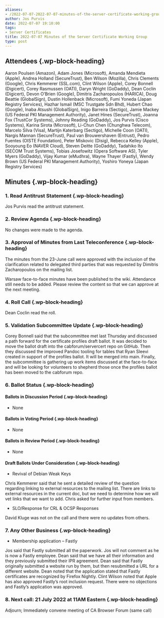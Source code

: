 ```yaml
---
aliases:
- /2022-07-07-2022-07-07-minutes-of-the-server-certificate-working-group/
author: Jos Purvis
date: 2022-07-07 19:10:00
tags:
- Server Certificates
title: 2022-07-07 Minutes of the Server Certificate Working Group
type: post
---
```


## Attendees {.wp-block-heading}

Aaron Poulsen (Amazon), Adam Jones (Microsoft), Amanda Mendieta (Apple), Andrea Holland (SecureTrust), Ben Wilson (Mozilla), Chris Clements (Google), Chris Kemmerer (SSL.com), Clint Wilson (Apple), Corey Bonnell (Digicert), Corey Rasmussen (OATI), Daryn Wright (GoDaddy), Dean Coclin (Digicert), Devon O’Brien (Google), Dimitris Zacharopoulos (HARICA), Doug Beattie (GlobalSign), Dustin Hollenback (Microsoft), Fumi Yoneda (Japan Registry Services), Hazhar Ismail (MSC Trustgate Sdn Bhd), Hubert Chao (Google), Inaba Atsushi (GlobalSign), Inigo Barreira (Sectigo), Jamie Mackey (US Federal PKI Management Authority), Janet Hines (SecureTrust), Joanna Fox (TrustCor Systems), Johnny Reading (GoDaddy), Jos Purvis (Cisco Systems), Karina Sirota (Microsoft), Li-Chun Chen (Chunghwa Telecom), Marcelo Silva (Visa), Martijn Katerbarg (Sectigo), Michelle Coon (OATI), Nargis Mannan (SecureTrust), Paul van Brouwershaven (Entrust), Pedro Fuentes (OISTE Foundation), Peter Miskovic (Disig), Rebecca Kelley (Apple), Sooyoung Eo (NAVER Cloud), Steven Deitte (GoDaddy), Tadahiko Ito (SECOM Trust Systems), Tobias Josefowitz (Opera Software AS), Tyler Myers (GoDaddy), Vijay Kumar (eMudhra), Wayne Thayer (Fastly), Wendy Brown (US Federal PKI Management Authority), Yoshiro Yoneya (Japan Registry Services)

## Minutes {.wp-block-heading}

### 1. Read Antitrust Statement {.wp-block-heading}

Jos Purvis read the antitrust statement.

### 2. Review Agenda {.wp-block-heading}

No changes were made to the agenda.

### 3. Approval of Minutes from Last Teleconference {.wp-block-heading}

The minutes from the 23-June call were approved with the inclusion of the clarification related to delegated third parties that was requested by Dimitris Zacharopoulos on the mailing list.

Warsaw face-to-face minutes have been published to the wiki. Attendance still needs to be added. Please review the content so that we can approve at the next meeting.

### 4. Roll Call {.wp-block-heading}

Dean Coclin read the roll.

### 5. Validation Subcommittee Update {.wp-block-heading}

Corey Bonnell said that the subcommittee met last Thursday and discussed a path forward for the certificate profiles draft ballot. It was decided to move the ballot draft into the cabforum/servercert repo on GitHub. Then they discussed the improved Pandoc tooling for tables that Ryan Sleevi created in support of the profiles ballot. It will be merged into main. Finally, the subcommittee is gathering up work items discussed at the face-to-face and will be looking for volunteers to shepherd those once the profiles ballot has been moved to the cabforum repo.

### 6. Ballot Status {.wp-block-heading}

#### Ballots in Discussion Period {.wp-block-heading}

- None

#### Ballots in Voting Period {.wp-block-heading}

- None

#### Ballots in Review Period {.wp-block-heading}

- None

#### Draft Ballots Under Consideration {.wp-block-heading}

- Revival of Debian Weak Keys

Chris Kemmerer said that he sent a detailed review of the question regarding linking to external resources to the mailing list. There are links to external resources in the current doc, but we need to determine how we will vet links that we want to add. Chris asked for further input from members.

- SLO/Response for CRL & OCSP Responses

David Kluge was not on the call and there were no updates from others.

### 7. Any Other Business {.wp-block-heading}

- Membership application – Fastly

Jos said that Fastly submitted all the paperwork. Jos will not comment as he is now a Fastly employee. Dean said that we have all their information and they previously submitted their IPR agreement. Dean said that Fastly originally submitted a website run by them, but then resubmitted a URL for a different website. Dean noted that the application stated that Fastly certificates are recognized by Firefox Nightly. Clint Wilson noted that Apple has also approved Fastly’s root inclusion request. There were no objections and Fastly’s application was approved.

### 8. Next call: 21 July 2022 at 11AM Eastern {.wp-block-heading}

Adjourn; Immediately convene meeting of CA Browser Forum (same call)